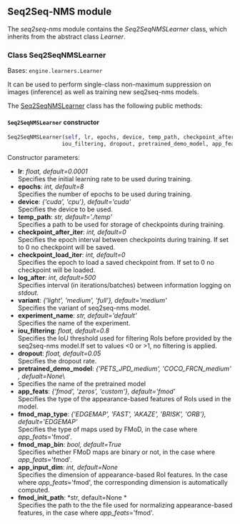 ## Seq2Seq-NMS module

The *seq2seq-nms* module contains the *Seq2SeqNMSLearner* class, which inherits from the abstract class *Learner*.

### Class Seq2SeqNMSLearner
Bases: `engine.learners.Learner`


It can be used to perform single-class non-maximum suppression on images (inference) as well as training new seq2seq-nms models.

The [Seq2SeqNMSLearner](/src/opendr/perception/object_detection_2d/nms/seq2seq_nms/seq2seq_nms_learner.py) class has the following
public methods:

#### `Seq2SeqNMSLearner` constructor
```python
Seq2SeqNMSLearner(self, lr, epochs, device, temp_path, checkpoint_after_iter, checkpoint_load_iter, log_after, variant, experiment_name,
                 iou_filtering, dropout, pretrained_demo_model, app_feats, fmod_map_type, fmod_map_bin, app_input_dim, fmod_init_path)
```

Constructor parameters:

- **lr**: *float, default=0.0001*\
  Specifies the initial learning rate to be used during training.
- **epochs**: *int, default=8*\
  Specifies the number of epochs to be used during training.
- **device**: *{'cuda', 'cpu'}, default='cuda'*\
  Specifies the device to be used.
- **temp_path**: *str, default='./temp'*\
  Specifies a path to be used for storage of checkpoints during training.
- **checkpoint_after_iter**: *int, default=0*\
  Specifies the epoch interval between checkpoints during training. If set to 0 no checkpoint will be saved.
- **checkpoint_load_iter**: *int, default=0*\
  Specifies the epoch to load a saved checkpoint from. If set to 0 no checkpoint will be loaded.
- **log_after**: *int, default=500*\
  Specifies interval (in iterations/batches) between information logging on *stdout*.
- **variant**: *{'light', 'medium', 'full'}, default='medium'*\
  Specifies the variant of seq2seq-nms model.
- **experiment_name**: *str, default='default'*\
  Specifies the name of the experiment.
- **iou_filtering**: *float, default=0.8*\
  Specifies the IoU threshold used for filtering RoIs before provided by the seq2seq-nms model.If set to values <0 or >1, no filtering is applied.
- **dropout**: *float, default=0.05*\
  Specifies the dropout rate.
- **pretrained_demo_model**: *{'PETS_JPD_medium', 'COCO_FRCN_medium' , defualt=None*\
- Specifies the name of the pretrained model
- **app_feats**: *{'fmod', 'zeros', 'custom'}, default='fmod'*\
  Specifies the type of the appearance-based features of RoIs used in the model.
- **fmod_map_type**: *{'EDGEMAP', 'FAST', 'AKAZE', 'BRISK', 'ORB'}, default='EDGEMAP'*\
  Specifies the type of maps used by FMoD, in the case where *app_feats*='fmod'.
- **fmod_map_bin**: *bool, default=True*\
  Specifies whether FMoD maps are binary or not, in the case where *app_feats*='fmod'.
- **app_input_dim**: *int, default=None*\
  Specifies the dimension of appearance-based RoI features. In the case where *app_feats*='fmod', the corresponding dimension is automatically computed.
- **fmod_init_path**: *str, default=None *\
  Specifies the path to the the file used for normalizing appearance-based features, in the case where *app_feats*='fmod'.
